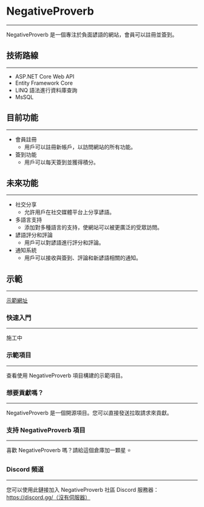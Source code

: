# NegativeProverb
***
NegativeProverb 是一個專注於負面諺語的網站，會員可以註冊並簽到。

## 技術路線
***
- ASP.NET Core Web API
- Entity Framework Core
- LINQ 語法進行資料庫查詢
- MsSQL

## 目前功能
***
- 會員註冊
  - 用戶可以註冊新帳戶，以訪問網站的所有功能。
- 簽到功能
  - 用戶可以每天簽到並獲得積分。

## 未來功能
***
- 社交分享
  - 允許用戶在社交媒體平台上分享諺語。
- 多語言支持
  - 添加對多種語言的支持，使網站可以被更廣泛的受眾訪問。
- 諺語評分和評論
  - 用戶可以對諺語進行評分和評論。
- 通知系統
  - 用戶可以接收與簽到、評論和新諺語相關的通知。

## 示範
***
[示範網址](https://your-demo-url.com)

### 快速入門
***
施工中

### 示範項目
***
查看使用 NegativeProverb 項目構建的示範項目。

### 想要貢獻嗎？
***
NegativeProverb 是一個開源項目。您可以直接發送拉取請求來貢獻。

### 支持 NegativeProverb 項目
***
喜歡 NegativeProverb 嗎？請給這個倉庫加一顆星 ⭐

### Discord 頻道
***
您可以使用此鏈接加入 NegativeProverb 社區 Discord 服務器：https://discord.gg/（沒有伺服器）

